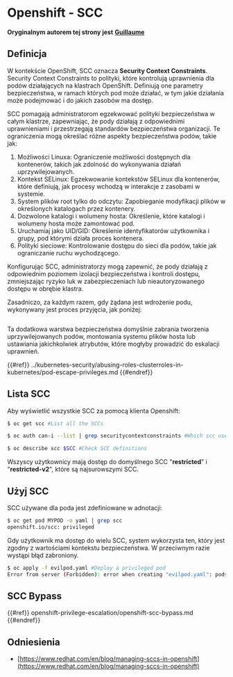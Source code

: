# Openshift - SCC

**Oryginalnym autorem tej strony jest** [**Guillaume**](https://www.linkedin.com/in/guillaume-chapela-ab4b9a196)

## Definicja

W kontekście OpenShift, SCC oznacza **Security Context Constraints**. Security Context Constraints to polityki, które kontrolują uprawnienia dla podów działających na klastrach OpenShift. Definiują one parametry bezpieczeństwa, w ramach których pod może działać, w tym jakie działania może podejmować i do jakich zasobów ma dostęp.

SCC pomagają administratorom egzekwować polityki bezpieczeństwa w całym klastrze, zapewniając, że pody działają z odpowiednimi uprawnieniami i przestrzegają standardów bezpieczeństwa organizacji. Te ograniczenia mogą określać różne aspekty bezpieczeństwa podów, takie jak:

1. Możliwości Linuxa: Ograniczenie możliwości dostępnych dla kontenerów, takich jak zdolność do wykonywania działań uprzywilejowanych.
2. Kontekst SELinux: Egzekwowanie kontekstów SELinux dla kontenerów, które definiują, jak procesy wchodzą w interakcje z zasobami w systemie.
3. System plików root tylko do odczytu: Zapobieganie modyfikacji plików w określonych katalogach przez kontenery.
4. Dozwolone katalogi i wolumeny hosta: Określenie, które katalogi i wolumeny hosta może zamontować pod.
5. Uruchamiaj jako UID/GID: Określenie identyfikatorów użytkownika i grupy, pod którymi działa proces kontenera.
6. Polityki sieciowe: Kontrolowanie dostępu do sieci dla podów, takie jak ograniczanie ruchu wychodzącego.

Konfigurując SCC, administratorzy mogą zapewnić, że pody działają z odpowiednim poziomem izolacji bezpieczeństwa i kontroli dostępu, zmniejszając ryzyko luk w zabezpieczeniach lub nieautoryzowanego dostępu w obrębie klastra.

Zasadniczo, za każdym razem, gdy żądana jest wdrożenie podu, wykonywany jest proces przyjęcia, jak poniżej:

<figure><img src="../../images/Managing SCCs in OpenShift-1.png" alt=""><figcaption></figcaption></figure>

Ta dodatkowa warstwa bezpieczeństwa domyślnie zabrania tworzenia uprzywilejowanych podów, montowania systemu plików hosta lub ustawiania jakichkolwiek atrybutów, które mogłyby prowadzić do eskalacji uprawnień.

{{#ref}}
../kubernetes-security/abusing-roles-clusterroles-in-kubernetes/pod-escape-privileges.md
{{#endref}}

## Lista SCC

Aby wyświetlić wszystkie SCC za pomocą klienta Openshift:
```bash
$ oc get scc #List all the SCCs

$ oc auth can-i --list | grep securitycontextconstraints #Which scc user can use

$ oc describe scc $SCC #Check SCC definitions
```
Wszyscy użytkownicy mają dostęp do domyślnego SCC "**restricted**" i "**restricted-v2**", które są najsurowszymi SCC.

## Użyj SCC

SCC używane dla poda jest zdefiniowane w adnotacji:
```bash
$ oc get pod MYPOD -o yaml | grep scc
openshift.io/scc: privileged
```
Gdy użytkownik ma dostęp do wielu SCC, system wykorzysta ten, który jest zgodny z wartościami kontekstu bezpieczeństwa. W przeciwnym razie wystąpi błąd zabroniony.
```bash
$ oc apply -f evilpod.yaml #Deploy a privileged pod
Error from server (Forbidden): error when creating "evilpod.yaml": pods "evilpod" is forbidden: unable to validate against any security context constrain
```
## SCC Bypass

{{#ref}}
openshift-privilege-escalation/openshift-scc-bypass.md
{{#endref}}

## Odniesienia

- [https://www.redhat.com/en/blog/managing-sccs-in-openshift](https://www.redhat.com/en/blog/managing-sccs-in-openshift)
